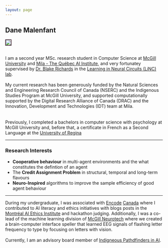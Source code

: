 ```yaml
---
layout: page
---
```


## Dane Malenfant



<img src="https://www.danemalenfant.com/rathlyn.png" style='border:2px solid #523946' >



\
I am a second year MSc. research student in Computer Science at [McGill University](https://www.mcgill.ca/) and [Mila - The Québec AI Institute](https://mila.quebec/en), and very fortunatey supervised by [Dr. Blake Richards](https://mila.quebec/en/directory/blake-richards) in the [Learning in Neural Circuits (LiNC) lab](https://linclab.mila.quebec/). <br> 
\
My current research has been generously funded by the Natural Sciences and Engineering Research Council of Canada (NSERC) and the Indigenous Studies Program at McGill University, and supported computationally supported by the Digital Research Alliance of Canada (DRAC) and the Innovation, Development and Technologies (IDT) team at Mila.<br>  
\
Previously, I completed a bachelors in computer science with psychology at McGill University and, before that, a certificate in French as a Second Language at the [University of Regina](https://www.uregina.ca/) <br>

---

### Research Interests

- **Cooperative behaviour** in multi-agent environments and the what constitutes the defintion of an agent
- The **Credit Assignment Problem** in structural, temporal and long-term flavours
- **Neuro-Inspired** algorithms to improve the sample efficiency of good agent behaviour

---

During my undergraduate, I was associated with [Encode](https://encodeai.org/) [Canada](https://encodejustice.ca/) where I contributed to AI literacy and ethics initiatives with blogs posts in the [Montréal AI Ethics Institute](https://montrealethics.ai/) and hackathon judging. Additionally, I was a co-lead of the machine learning division of [McGill Neurotech](https://www.facebook.com/McGillNeurotech/) where we created a brain-computer interface speller that learned EEG signals of flashing letter frequency to type by focusing on letters with vision. <br>
\
Currently, I am an advisory board member of [Indigneous Pathdfinders in AI](https://mila.quebec/en/ai4humanity/learning/indigenous-pathfinders-in-ai).


<br>

